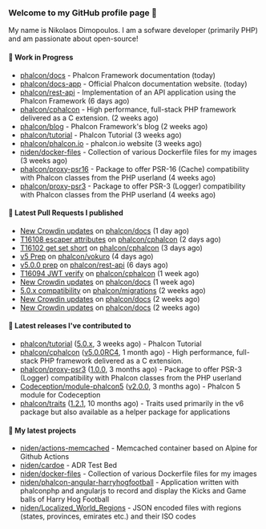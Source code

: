 ### Welcome to my GitHub profile page 👋

My name is Nikolaos Dimopoulos. I am a sofware developer (primarily PHP) and am passionate about open-source!

#### 👷 Work in Progress

- [phalcon/docs](https://github.com/phalcon/docs) - Phalcon Framework documentation (today)
- [phalcon/docs-app](https://github.com/phalcon/docs-app) - Official Phalcon documentation website. (today)
- [phalcon/rest-api](https://github.com/phalcon/rest-api) - Implementation of an API application using the Phalcon Framework (6 days ago)
- [phalcon/cphalcon](https://github.com/phalcon/cphalcon) - High performance, full-stack PHP framework delivered as a C extension. (2 weeks ago)
- [phalcon/blog](https://github.com/phalcon/blog) - Phalcon Framework&#39;s blog (2 weeks ago)
- [phalcon/tutorial](https://github.com/phalcon/tutorial) - Phalcon Tutorial (3 weeks ago)
- [phalcon/phalcon.io](https://github.com/phalcon/phalcon.io) - phalcon.io website (3 weeks ago)
- [niden/docker-files](https://github.com/niden/docker-files) - Collection of various Dockerfile files for my images (3 weeks ago)
- [phalcon/proxy-psr16](https://github.com/phalcon/proxy-psr16) - Package to offer PSR-16 (Cache) compatibility with Phalcon classes from the PHP userland (4 weeks ago)
- [phalcon/proxy-psr3](https://github.com/phalcon/proxy-psr3) - Package to offer PSR-3 (Logger) compatibility with Phalcon classes from the PHP userland (4 weeks ago)

#### 🔨 Latest Pull Requests I published

- [New Crowdin updates](https://github.com/phalcon/docs/pull/3088) on [phalcon/docs](https://github.com/phalcon/docs) (1 day ago)
- [T16108 escaper attributes](https://github.com/phalcon/cphalcon/pull/16109) on [phalcon/cphalcon](https://github.com/phalcon/cphalcon) (2 days ago)
- [T16102 get set short](https://github.com/phalcon/cphalcon/pull/16103) on [phalcon/cphalcon](https://github.com/phalcon/cphalcon) (3 days ago)
- [v5 Prep](https://github.com/phalcon/vokuro/pull/165) on [phalcon/vokuro](https://github.com/phalcon/vokuro) (4 days ago)
- [v5.0.0 prep](https://github.com/phalcon/rest-api/pull/41) on [phalcon/rest-api](https://github.com/phalcon/rest-api) (6 days ago)
- [T16094 JWT verify](https://github.com/phalcon/cphalcon/pull/16095) on [phalcon/cphalcon](https://github.com/phalcon/cphalcon) (1 week ago)
- [New Crowdin updates](https://github.com/phalcon/docs/pull/3087) on [phalcon/docs](https://github.com/phalcon/docs) (1 week ago)
- [5.0.x compatibility](https://github.com/phalcon/migrations/pull/136) on [phalcon/migrations](https://github.com/phalcon/migrations) (2 weeks ago)
- [New Crowdin updates](https://github.com/phalcon/docs/pull/3086) on [phalcon/docs](https://github.com/phalcon/docs) (2 weeks ago)
- [New Crowdin updates](https://github.com/phalcon/docs/pull/3085) on [phalcon/docs](https://github.com/phalcon/docs) (2 weeks ago)

#### 🔭 Latest releases I've contributed to

- [phalcon/tutorial](https://github.com/phalcon/tutorial) ([5.0.x](https://github.com/phalcon/tutorial/releases/tag/5.0.x), 3 weeks ago) - Phalcon Tutorial
- [phalcon/cphalcon](https://github.com/phalcon/cphalcon) ([v5.0.0RC4](https://github.com/phalcon/cphalcon/releases/tag/v5.0.0RC4), 1 month ago) - High performance, full-stack PHP framework delivered as a C extension.
- [phalcon/proxy-psr3](https://github.com/phalcon/proxy-psr3) ([1.0.0](https://github.com/phalcon/proxy-psr3/releases/tag/1.0.0), 3 months ago) - Package to offer PSR-3 (Logger) compatibility with Phalcon classes from the PHP userland
- [Codeception/module-phalcon5](https://github.com/Codeception/module-phalcon5) ([v2.0.0](https://github.com/Codeception/module-phalcon5/releases/tag/v2.0.0), 3 months ago) - Phalcon 5 module for Codeception
- [phalcon/traits](https://github.com/phalcon/traits) ([1.2.1](https://github.com/phalcon/traits/releases/tag/1.2.1), 10 months ago) - Traits used primarily in the v6 package but also available as a helper package for applications

#### 🌱 My latest projects

- [niden/actions-memcached](https://github.com/niden/actions-memcached) - Memcached container based on Alpine for Github Actions
- [niden/cardoe](https://github.com/niden/cardoe) - ADR Test Bed
- [niden/docker-files](https://github.com/niden/docker-files) - Collection of various Dockerfile files for my images
- [niden/phalcon-angular-harryhogfootball](https://github.com/niden/phalcon-angular-harryhogfootball) - Application written with phalconphp and angularjs to record and display the Kicks and Game balls of Harry Hog Football
- [niden/Localized_World_Regions](https://github.com/niden/Localized_World_Regions) - JSON encoded files with regions (states, provinces, emirates etc.) and their ISO codes


